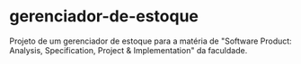 # gerenciador-de-estoque
Projeto de um gerenciador de estoque para a matéria de "Software Product: Analysis, Specification, Project &amp; Implementation" da faculdade.
